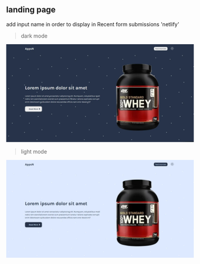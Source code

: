 ## landing page

add input name in order to display in Recent form submissions 'netlify'

>dark mode  

<img src="./img/dark.webp" alt="dark mode"/>

>light mode  

<img src="./img/light.webp" alt="dark mode"/>